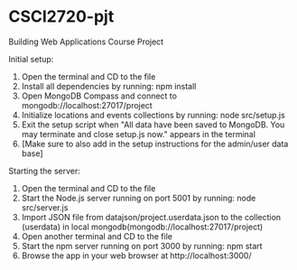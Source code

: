 # CSCI2720-pjt
Building Web Applications Course Project

Initial setup:
1. Open the terminal and CD to the file
2. Install all dependencies by running: npm install
3. Open MongoDB Compass and connect to mongodb://localhost:27017/project
4. Initialize locations and events collections by running: node src/setup.js
5. Exit the setup script when "All data have been saved to MongoDB. You may terminate and close setup.js now." appears in the terminal
6. [Make sure to also add in the setup instructions for the admin/user data base]

Starting the server:
1. Open the terminal and CD to the file
2. Start the Node.js server running on port 5001 by running: node src/server.js
3. Import JSON file from datajson/project.userdata.json to the collection (userdata) in local        mongodb(mongodb://localhost:27017/project)
4. Open another terminal and CD to the file
5. Start the npm server running on port 3000 by running: npm start
6. Browse the app in your web browser at http://localhost:3000/
